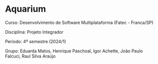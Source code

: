 # Aquarium

Curso: Desenvolvimento de Software Multiplataforma (Fatec - Franca/SP)

Disciplina: Projeto Integrador

Período: 4º semestre (2024/1)

Grupo: Eduarda Matos, Henrique Paschoal, Igor Achette, João Paulo Falcuci, Raul Silva Araújo
